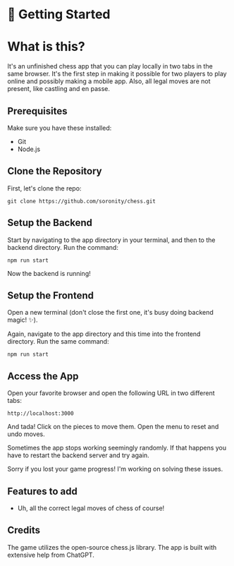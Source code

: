 # 🚀 Getting Started

# What is this?

It's an unfinished chess app that you can play locally in two tabs in the same browser. It's the first step in making it possible for two players to play online and possibly making a mobile app. Also, all legal moves are not present, like castling and en passe.

## Prerequisites

Make sure you have these installed:

- Git
- Node.js

## Clone the Repository

First, let's clone the repo:

`git clone https://github.com/soronity/chess.git`

## Setup the Backend

Start by navigating to the app directory in your terminal, and then to the backend directory. Run the command:

`npm run start`

Now the backend is running!

## Setup the Frontend

Open a new terminal (don't close the first one, it's busy doing backend magic! ✨).

Again, navigate to the app directory and this time into the frontend directory. Run the same command:

`npm run start`

## Access the App

Open your favorite browser and open the following URL in two different tabs:

`http://localhost:3000`

And tada! Click on the pieces to move them. Open the menu to reset and undo moves. 

Sometimes the app stops working seemingly randomly. If that happens you have to restart the backend server and try again. 

Sorry if you lost your game progress! I'm working on solving these issues.

## Features to add

- Uh, all the correct legal moves of chess of course!

## Credits

The game utilizes the open-source chess.js library. The app is built with extensive help from ChatGPT. 
